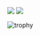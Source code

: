 <picture>
  <source
    srcset="https://github-readme-stats.vercel.app/api?username=eutropios&show_icons=true&locale=en&layout=donut"
    media="(prefers-color-scheme: dark)"
  />
  <source
    srcset="https://github-readme-stats.vercel.app/api?username=eutropios&show_icons=true&locale=en&layout=donut&theme=onedark"
    media="(prefers-color-scheme: light), (prefers-color-scheme: no-preference)"
  />
  <img src="https://github-readme-stats.vercel.app/api?username=eutropios&show_icons=true&locale=en&layout=donut&theme=onedark"/>
</picture>

<picture>
  <source
    srcset="https://github-readme-stats.vercel.app/api/top-langs?username=eutropios&show_icons=true&locale=en&layout=donut&langs=7"
    media="(prefers-color-scheme: dark)"
  />
  <source
    srcset="https://github-readme-stats.vercel.app/api/top-langs?username=eutropios&show_icons=true&locale=en&layout=donut&langs=7&theme=onedark"
    media="(prefers-color-scheme: light), (prefers-color-scheme: no-preference)"
  />
  <img src="https://github-readme-stats.vercel.app/api/top-langs?username=eutropios&show_icons=true&locale=en&layout=donut&langs=10&theme=onedark"/>
</picture>

![trophy](https://github-profile-trophy.vercel.app/?username=eutropios&theme=onedark&row=2&column=4)
